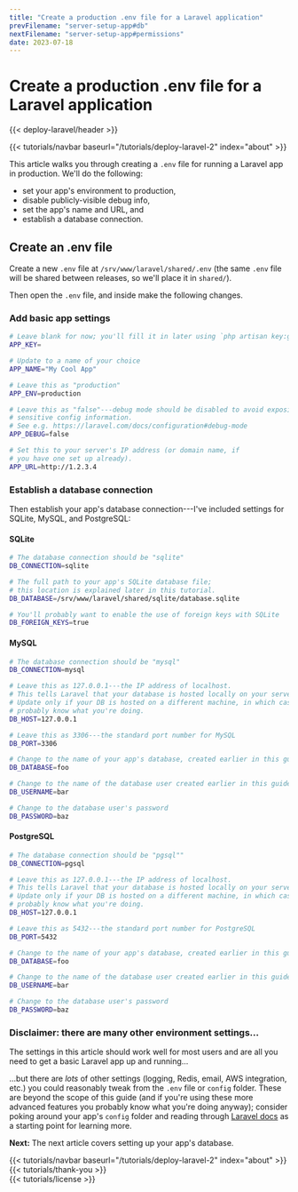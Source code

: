 ```yaml
---
title: "Create a production .env file for a Laravel application"
prevFilename: "server-setup-app#db"
nextFilename: "server-setup-app#permissions"
date: 2023-07-18
---
```


# Create a production .env file for a Laravel application

{{< deploy-laravel/header >}}
<div class="mt-4 mb-10">
{{< tutorials/navbar baseurl="/tutorials/deploy-laravel-2" index="about" >}}
</div>

This article walks you through creating a `.env` file for running a Laravel app in production.
We'll do the following:

- set your app's environment to production,
- disable publicly-visible debug info,
- set the app's name and URL, and
- establish a database connection.

## Create an .env file

Create a new `.env` file at `/srv/www/laravel/shared/.env` (the same `.env` file will be shared between releases, so we'll place it in `shared/`).

Then open the `.env` file, and inside make the following changes.

### Add basic app settings

```bash
# Leave blank for now; you'll fill it in later using `php artisan key:generate`
APP_KEY=

# Update to a name of your choice
APP_NAME="My Cool App"

# Leave this as "production"
APP_ENV=production

# Leave this as "false"---debug mode should be disabled to avoid exposing
# sensitive config information.
# See e.g. https://laravel.com/docs/configuration#debug-mode
APP_DEBUG=false

# Set this to your server's IP address (or domain name, if
# you have one set up already).
APP_URL=http://1.2.3.4
```

### Establish a database connection

Then establish your app's database connection---I've included settings for SQLite, MySQL, and PostgreSQL:

#### SQLite

```bash
# The database connection should be "sqlite"
DB_CONNECTION=sqlite

# The full path to your app's SQLite database file;
# this location is explained later in this tutorial.
DB_DATABASE=/srv/www/laravel/shared/sqlite/database.sqlite

# You'll probably want to enable the use of foreign keys with SQLite
DB_FOREIGN_KEYS=true
```

#### MySQL

```bash
# The database connection should be "mysql"
DB_CONNECTION=mysql

# Leave this as 127.0.0.1---the IP address of localhost.
# This tells Laravel that your database is hosted locally on your server.
# Update only if your DB is hosted on a different machine, in which case you
# probably know what you're doing.
DB_HOST=127.0.0.1

# Leave this as 3306---the standard port number for MySQL
DB_PORT=3306

# Change to the name of your app's database, created earlier in this guide
DB_DATABASE=foo

# Change to the name of the database user created earlier in this guide
DB_USERNAME=bar

# Change to the database user's password
DB_PASSWORD=baz
```

#### PostgreSQL

```bash
# The database connection should be "pgsql""
DB_CONNECTION=pgsql

# Leave this as 127.0.0.1---the IP address of localhost.
# This tells Laravel that your database is hosted locally on your server.
# Update only if your DB is hosted on a different machine, in which case you
# probably know what you're doing.
DB_HOST=127.0.0.1

# Leave this as 5432---the standard port number for PostgreSQL
DB_PORT=5432

# Change to the name of your app's database, created earlier in this guide
DB_DATABASE=foo

# Change to the name of the database user created earlier in this guide
DB_USERNAME=bar

# Change to the database user's password
DB_PASSWORD=baz
```

### Disclaimer: there are many other environment settings...

The settings in this article should work well for most users and are all you need to get a basic Laravel app up and running...

...but there are *lots* of other settings (logging, Redis, email, AWS integration, etc.) you could reasonably tweak from the `.env` file or `config` folder.
These are beyond the scope of this guide (and if you're using these more advanced features you probably know what you're doing anyway); consider poking around your app's `config` folder and reading through [Laravel docs](https://laravel.com/docs/10.x/configuration) as a starting point for learning more.

**Next:** The next article covers setting up your app's database.

<div class="mt-8">
{{< tutorials/navbar baseurl="/tutorials/deploy-laravel-2" index="about" >}}
</div>

<div class="mt-8">
{{< tutorials/thank-you >}}
<div>

<div class="mt-6">
{{< tutorials/license >}}
<div>

